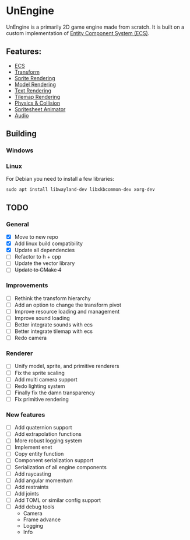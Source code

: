 # UnEngine

UnEngine is a primarily 2D game engine made from scratch. 
It is built on a custom implementation of [Entity Component System (ECS)](doc/ECS%20Reference.md).

## Features:
- [ECS](doc/ECS%20Reference.md)
- [Transform](doc/Transform%20Reference.md)
- [Sprite Rendering](doc/Sprite%20Reference.md)
- [Model Rendering](todo)
- [Text Rendering](doc/TextRender%20Reference.md)
- [Tilemap Rendering](doc/Tiled%20Reference.md)
- [Physics & Collision](doc/Physics%20Reference.md)
- [Spritesheet Animator](doc/Sprite%20Reference.md)
- [Audio](doc/Audio%20Reference.md)

## Building
### Windows
### Linux
For Debian you need to install a few libraries:

```sudo apt install libwayland-dev libxkbcommon-dev xorg-dev```

## TODO
### General
- [x] Move to new repo
- [x] Add linux build compatibility
- [x] Update all dependencies
- [ ] Refactor to h + cpp
- [ ] Update the vector library
- [ ] ~~Update to CMake 4~~
### Improvements
- [ ] Rethink the transform hierarchy
- [ ] Add an option to change the transform pivot
- [ ] Improve resource loading and management
- [ ] Improve sound loading
- [ ] Better integrate sounds with ecs
- [ ] Better integrate tilemap with ecs
- [ ] Redo camera
### Renderer
- [ ] Unify model, sprite, and primitive renderers
- [ ] Fix the sprite scaling
- [ ] Add multi camera support
- [ ] Redo lighting system
- [ ] Finally fix the damn transparency
- [ ] Fix primitive rendering
### New features
- [ ] Add quaternion support
- [ ] Add extrapolation functions
- [ ] More robust logging system
- [ ] Implement enet
- [ ] Copy entity function
- [ ] Component serialization support
- [ ] Serialization of all engine components
- [ ] Add raycasting
- [ ] Add angular momentum
- [ ] Add restraints
- [ ] Add joints
- [ ] Add TOML or similar config support
- [ ] Add debug tools
  - Camera
  - Frame advance
  - Logging
  - Info


